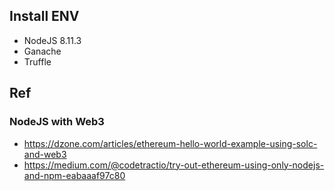 ## Install ENV
* NodeJS 8.11.3
* Ganache
* Truffle

## Ref
### NodeJS with Web3
* https://dzone.com/articles/ethereum-hello-world-example-using-solc-and-web3
* https://medium.com/@codetractio/try-out-ethereum-using-only-nodejs-and-npm-eabaaaf97c80